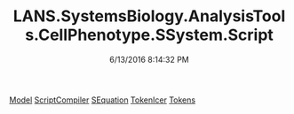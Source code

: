 ﻿---
title: LANS.SystemsBiology.AnalysisTools.CellPhenotype.SSystem.Script
date: 6/13/2016 8:14:32 PM
---

[Model](T-LANS.SystemsBiology.AnalysisTools.CellPhenotype.SSystem.Script.Model.html)
[ScriptCompiler](T-LANS.SystemsBiology.AnalysisTools.CellPhenotype.SSystem.Script.ScriptCompiler.html)
[SEquation](T-LANS.SystemsBiology.AnalysisTools.CellPhenotype.SSystem.Script.SEquation.html)
[TokenIcer](T-LANS.SystemsBiology.AnalysisTools.CellPhenotype.SSystem.Script.TokenIcer.html)
[Tokens](T-LANS.SystemsBiology.AnalysisTools.CellPhenotype.SSystem.Script.Tokens.html)

